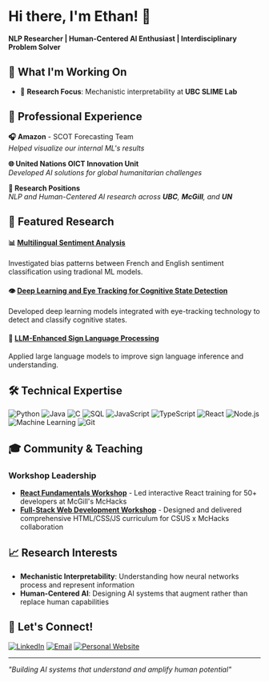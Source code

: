 # Hi there, I'm Ethan! 👋

**NLP Researcher | Human-Centered AI Enthusiast | Interdisciplinary Problem Solver**

## 🎯 What I'm Working On

- 🔬 **Research Focus**: Mechanistic interpretability at **UBC SLIME Lab**

## 💼 Professional Experience

**🎧 Amazon** - SCOT Forecasting Team  
*Helped visualize our internal ML's results*

**🌐 United Nations OICT Innovation Unit**  
*Developed AI solutions for global humanitarian challenges*

**🔬 Research Positions**  
*NLP and Human-Centered AI research across **UBC**, **McGill**, and **UN***

## 🔬 Featured Research

#### 📊 [Multilingual Sentiment Analysis](https://arxiv.org/abs/2405.06692) 
Investigated bias patterns between French and English sentiment classification using tradional ML models. 

#### 👁️ [Deep Learning and Eye Tracking for Cognitive State Detection](https://github.com/ethanwongca/Human-AI-Interaction)
Developed deep learning models integrated with eye-tracking technology to detect and classify cognitive states. 

#### 🤟 [LLM-Enhanced Sign Language Processing](https://github.com/ethanwongca/NLP_Contrastive)
Applied large language models to improve sign language inference and understanding.

## 🛠️ Technical Expertise

![Python](https://img.shields.io/badge/Python-3776AB?style=flat&logo=python&logoColor=white)
![Java](https://img.shields.io/badge/Java-007396?style=flat&logo=java&logoColor=white)
![C](https://img.shields.io/badge/C-A8B9CC?style=flat&logo=c&logoColor=white)
![SQL](https://img.shields.io/badge/SQL-4479A1?style=flat&logo=postgresql&logoColor=white)
![JavaScript](https://img.shields.io/badge/JavaScript-F7DF1E?style=flat&logo=javascript&logoColor=black)
![TypeScript](https://img.shields.io/badge/TypeScript-007ACC?style=flat&logo=typescript&logoColor=white)
![React](https://img.shields.io/badge/React-61DAFB?style=flat&logo=react&logoColor=black)
![Node.js](https://img.shields.io/badge/Node.js-339933?style=flat&logo=node.js&logoColor=white)
![Machine Learning](https://img.shields.io/badge/Machine%20Learning-FF6F00?style=flat&logo=tensorflow&logoColor=white)
![Git](https://img.shields.io/badge/Git-F05032?style=flat&logo=git&logoColor=white)

## 🎓 Community & Teaching

### **Workshop Leadership**
- **[React Fundamentals Workshop](https://github.com/ethanwongca/McHacksReactWorkshop)** - Led interactive React training for 50+ developers at McGill's McHacks
- **[Full-Stack Web Development Workshop](https://github.com/ethanwongca/CSUSxMcHacksWebDev)** - Designed and delivered comprehensive HTML/CSS/JS curriculum for CSUS x McHacks collaboration

## 📈 Research Interests

- **Mechanistic Interpretability**: Understanding how neural networks process and represent information
- **Human-Centered AI**: Designing AI systems that augment rather than replace human capabilities

## 🌟 Let's Connect!
[![LinkedIn](https://img.shields.io/badge/LinkedIn-0077B5?style=for-the-badge&logo=linkedin&logoColor=white)](https://www.linkedin.com/in/ethanwongca/)
[![Email](https://img.shields.io/badge/Email-D14836?style=for-the-badge&logo=gmail&logoColor=white)](mailto:ethanwongca@gmail.com)
[![Personal Website](https://img.shields.io/badge/Website-000000?style=for-the-badge&logo=globe&logoColor=white)](https://ethanwong.ca/)

---
*"Building AI systems that understand and amplify human potential"*
